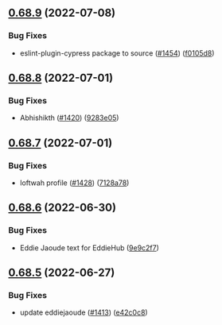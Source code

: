 ## [0.68.9](https://github.com/EddieHubCommunity/LinkFree/compare/v0.68.8...v0.68.9) (2022-07-08)


### Bug Fixes

* eslint-plugin-cypress package to source ([#1454](https://github.com/EddieHubCommunity/LinkFree/issues/1454)) ([f0105d8](https://github.com/EddieHubCommunity/LinkFree/commit/f0105d81658b594a3b665dbc155baee2446ce119))



## [0.68.8](https://github.com/EddieHubCommunity/LinkFree/compare/v0.68.7...v0.68.8) (2022-07-01)


### Bug Fixes

* Abhishikth ([#1420](https://github.com/EddieHubCommunity/LinkFree/issues/1420)) ([9283e05](https://github.com/EddieHubCommunity/LinkFree/commit/9283e05bdbe27610b502639109a810f94294fa7a))



## [0.68.7](https://github.com/EddieHubCommunity/LinkFree/compare/v0.68.6...v0.68.7) (2022-07-01)


### Bug Fixes

* loftwah profile ([#1428](https://github.com/EddieHubCommunity/LinkFree/issues/1428)) ([7128a78](https://github.com/EddieHubCommunity/LinkFree/commit/7128a78a806b50342f6df285243e6bd33b46094d))



## [0.68.6](https://github.com/EddieHubCommunity/LinkFree/compare/v0.68.5...v0.68.6) (2022-06-30)


### Bug Fixes

* Eddie Jaoude text for EddieHub ([9e9c2f7](https://github.com/EddieHubCommunity/LinkFree/commit/9e9c2f70a36c8f77115565e4c53544034e0fe6bb))



## [0.68.5](https://github.com/EddieHubCommunity/LinkFree/compare/v0.68.4...v0.68.5) (2022-06-27)


### Bug Fixes

* update eddiejaoude ([#1413](https://github.com/EddieHubCommunity/LinkFree/issues/1413)) ([e42c0c8](https://github.com/EddieHubCommunity/LinkFree/commit/e42c0c8a41a9aa3bad18d79c3aa7ed07c83dfe65))



